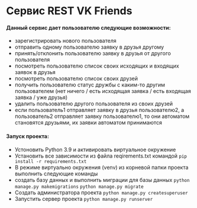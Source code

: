 # Сервис REST VK Friends

#### Данный сервис дает пользователю следующие возможности:
- зарегистрировать нового пользователя
- отправить одному пользователю заявку в друзья другому
- принять/отклонить пользователю заявку в друзья от другого пользователя
- посмотреть пользователю список своих исходящих и входящих заявок в друзья
- посмотреть пользователю список своих друзей
- получить пользователю статус дружбы с каким-то другим пользователем 
    (нет ничего / есть исходящая заявка / есть входящая заявка / уже друзья)
- удалить пользователю другого пользователя из своих друзей
- если пользователь1 отправляет заявку в друзья пользователю2, а пользователь2 отправляет заявку пользователю1, 
    то они автоматом становятся друзьями, их заявки автоматом принимаются

#### Запуск проекта:
- Устоновить Python 3.9 и активировать виртуальное окружение
- Установить все зависимости из файла reqirements.txt командой 
    `pip install -r requirements.txt`
- В режиме виртуально окружения (venv) из корневой папки проекта выполнить следующие команды
- создать базу данных и выполнить миграции для базы данных
    `python manage.py makemigrations`
    `python manage.py migrate`
- Создать администратора проекта
    `python manage.py createsuperuser`
- Запустить сервер проекта
    `python manage.py runserver` 